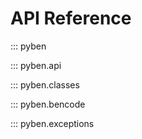 # API Reference

::: pyben

::: pyben.api

::: pyben.classes

::: pyben.bencode

::: pyben.exceptions
